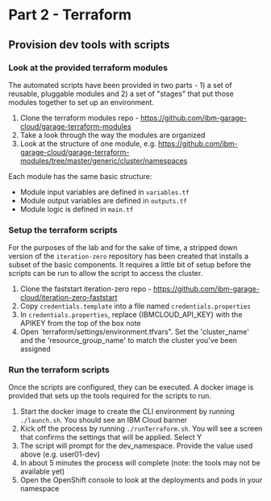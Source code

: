 # Part 2 - Terraform

## Provision dev tools with scripts

### Look at the provided terraform modules

The automated scripts have been provided in two parts - 1) a set of reusable, pluggable modules and 2) a set of "stages"
that put those modules together to set up an environment.

1. Clone the terraform modules repo - https://github.com/ibm-garage-cloud/garage-terraform-modules
2. Take a look through the way the modules are organized
3. Look at the structure of one module, e.g. https://github.com/ibm-garage-cloud/garage-terraform-modules/tree/master/generic/cluster/namespaces

Each module has the same basic structure:
- Module input variables are defined in `variables.tf`
- Module output variables are defined in `outputs.tf`
- Module logic is defined in `main.tf`
  
### Setup the terraform scripts

For the purposes of the lab and for the sake of time, a stripped down version of the `iteration-zero` repository has been
created that installs a subset of the basic components. It requires a little bit of setup before the scripts can be run
to allow the script to access the cluster.

1. Clone the faststart iteration-zero repo - https://github.com/ibm-garage-cloud/iteration-zero-faststart
2. Copy `credentials.template` into a file named `credentials.properties`
3. In `credentials.properties`, replace {IBMCLOUD_API_KEY} with the APIKEY from the top of the box note
4. Open `terraform/settings/environment.tfvars". Set the 'cluster_name' and the 'resource_group_name' to 
match the cluster you've been assigned

### Run the terraform scripts

Once the scripts are configured, they can be executed. A docker image is provided that sets up the tools required for the
scripts to run.

1. Start the docker image to create the CLI environment by running `./launch.sh`. You should see an IBM Cloud banner
2. Kick off the process by running `./runTerraform.sh`. You will see a screen that confirms the settings that will be applied. Select Y
3. The script will prompt for the dev_namespace. Provide the value used above (e.g. user01-dev)
4. In about 5 minutes the process will complete (note: the tools may not be available yet)
5. Open the OpenShift console to look at the deployments and pods in your namespace


